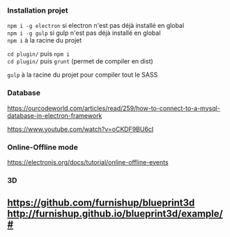 ### Installation projet

`npm i -g electron` si electron n'est pas déjà installé en global<br>
`npm i -g gulp` si gulp n'est pas déjà installé en global<br>
`npm i` à la racine du projet

`cd plugin/` puis `npm i`<br>
`cd plugin/` puis `grunt` (permet de compiler en dist)

`gulp` à la racine du projet pour compiler tout le SASS

### Database 
https://ourcodeworld.com/articles/read/259/how-to-connect-to-a-mysql-database-in-electron-framework 

https://www.youtube.com/watch?v=oCKDF9BU6cI

### Online-Offline mode
https://electronjs.org/docs/tutorial/online-offline-events

### 3D
https://github.com/furnishup/blueprint3d
http://furnishup.github.io/blueprint3d/example/#
--- 